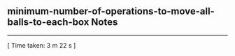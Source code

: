 <h2>minimum-number-of-operations-to-move-all-balls-to-each-box Notes</h2><hr>[ Time taken: 3 m 22 s ]